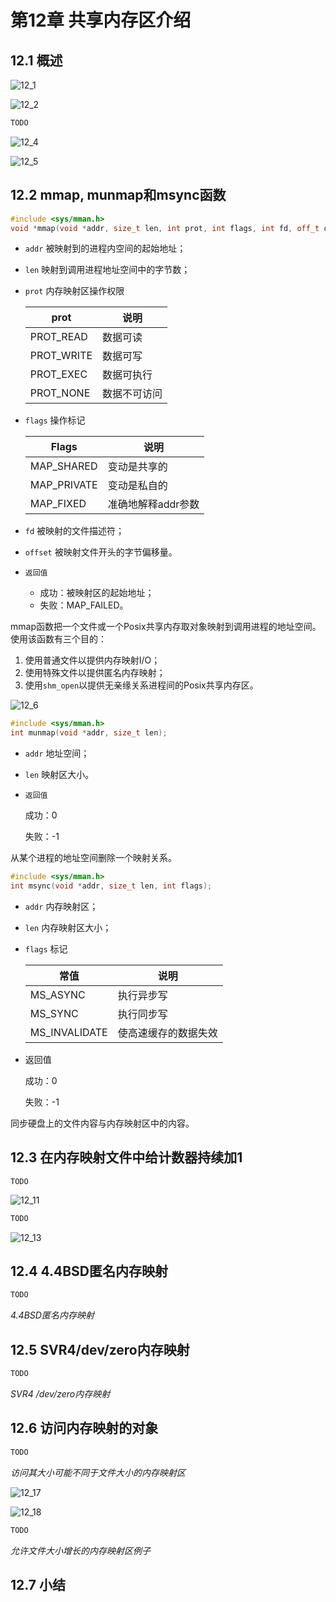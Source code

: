 # 第12章 共享内存区介绍



## 12.1 概述

![12_1](res/12_1.png)

![12_2](res/12_2.png)

```c++
TODO
```

![12_4](res/12_4.png)

![12_5](res/12_5.png)



## 12.2 mmap, munmap和msync函数

```c++
#include <sys/mman.h>
void *mmap(void *addr, size_t len, int prot, int flags, int fd, off_t offset);
```

- `addr` 被映射到的进程内空间的起始地址；

- `len` 映射到调用进程地址空间中的字节数；

- `prot` 内存映射区操作权限

  | prot       | 说明         |
  | ---------- | ------------ |
  | PROT_READ  | 数据可读     |
  | PROT_WRITE | 数据可写     |
  | PROT_EXEC  | 数据可执行   |
  | PROT_NONE  | 数据不可访问 |

- `flags` 操作标记

  | Flags       | 说明               |
  | ----------- | ------------------ |
  | MAP_SHARED  | 变动是共享的       |
  | MAP_PRIVATE | 变动是私自的       |
  | MAP_FIXED   | 准确地解释addr参数 |

- `fd` 被映射的文件描述符；

- `offset` 被映射文件开头的字节偏移量。

- `返回值`

  - 成功：被映射区的起始地址；
  - 失败：MAP_FAILED。

mmap函数把一个文件或一个Posix共享内存取对象映射到调用进程的地址空间。使用该函数有三个目的：

1. 使用普通文件以提供内存映射I/O；
2. 使用特殊文件以提供匿名内存映射；
3. 使用`shm_open`以提供无亲缘关系进程间的Posix共享内存区。

![12_6](res/12_6.png)

```c++
#include <sys/mman.h>
int munmap(void *addr, size_t len);
```

- `addr` 地址空间；

- `len` 映射区大小。

- `返回值`

  成功：0

  失败：-1

从某个进程的地址空间删除一个映射关系。

```c++
#include <sys/mman.h>
int msync(void *addr, size_t len, int flags);
```

- `addr` 内存映射区；

- `len` 内存映射区大小；

- `flags` 标记

  | 常值          | 说明                 |
  | ------------- | -------------------- |
  | MS_ASYNC      | 执行异步写           |
  | MS_SYNC       | 执行同步写           |
  | MS_INVALIDATE | 使高速缓存的数据失效 |

- 返回值

  成功：0

  失败：-1

同步硬盘上的文件内容与内存映射区中的内容。



## 12.3 在内存映射文件中给计数器持续加1

```c+++
TODO
```

![12_11](res/12_11.png)

```c++
TODO
```

![12_13](res/12_13.png)



## 12.4 4.4BSD匿名内存映射

```c++
TODO
```

*4.4BSD匿名内存映射*



## 12.5 SVR4/dev/zero内存映射

```c++
TODO
```

*SVR4 /dev/zero内存映射*



## 12.6 访问内存映射的对象

```c++
TODO
```

*访问其大小可能不同于文件大小的内存映射区*

![12_17](res/12_17.png)

![12_18](res/12_18.png)

```c++
TODO
```

*允许文件大小增长的内存映射区例子*



## 12.7 小结

